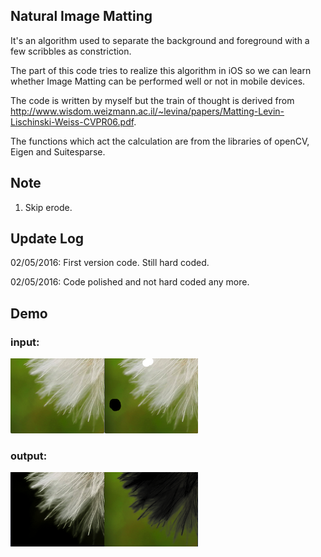 ## Natural Image Matting

It's an algorithm used to separate the background and foreground with a few scribbles as constriction.

The part of this code tries to realize this algorithm in iOS so we can learn whether Image Matting can be performed well or not in mobile devices.

The code is written by myself but the train of thought is derived from http://www.wisdom.weizmann.ac.il/~levina/papers/Matting-Levin-Lischinski-Weiss-CVPR06.pdf. 

The functions which act the calculation are from the libraries of openCV, Eigen and Suitesparse. 

## Note 
1. Skip erode.

## Update Log
02/05/2016: First version code. Still hard coded.

02/05/2016: Code polished and not hard coded any more.

## Demo
### input:
![input](./bmp/result/input.png)

### output:
![output](./bmp/result/output.png)

